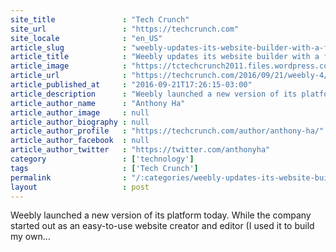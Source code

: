 ```yaml
---
site_title               : "Tech Crunch"
site_url                 : "https://techcrunch.com"
site_locale              : "en_US"
article_slug             : "weebly-updates-its-website-builder-with-a-focus-on-e-commerce-and-marketing"
article_title            : "Weebly updates its website builder with a focus on e-commerce and marketing"
article_image            : "https://tctechcrunch2011.files.wordpress.com/2016/09/2016_01_23_weebly_45251web.jpg?w=764&h=400&crop=1"
article_url              : "https://techcrunch.com/2016/09/21/weebly-4/"
article_published_at     : "2016-09-21T17:26:15-03:00"
article_description      : "Weebly launched a new version of its platform today. While the company started out as an easy-to-use website creator and editor (I used it to build my own..."
article_author_name      : "Anthony Ha"
article_author_image     : null
article_author_biography : null
article_author_profile   : "https://techcrunch.com/author/anthony-ha/"
article_author_facebook  : null
article_author_twitter   : "https://twitter.com/anthonyha"
category                 : ['technology']
tags                     : ['Tech Crunch']
permalink                : "/:categories/weebly-updates-its-website-builder-with-a-focus-on-e-commerce-and-marketing/"
layout                   : post
---
```


Weebly launched a new version of its platform today. While the company started out as an easy-to-use website creator and editor (I used it to build my own...
